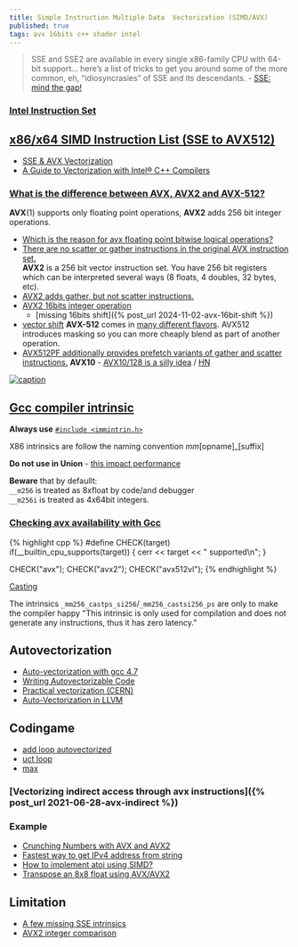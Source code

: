 ```yaml
---
title: Simple Instruction Multiple Data  Vectorization (SIMD/AVX)
published: true
tags: avx 16bits c++ shader intel
---
```

> SSE and SSE2 are available in every single x86-family CPU with 64-bit support... here’s a list of tricks to get you around some of the more common, eh, “idiosyncrasies” of SSE and its descendants. - [SSE: mind the gap!](https://fgiesen.wordpress.com/2016/04/03/sse-mind-the-gap/)

### [Intel Instruction Set ](https://www.intel.com/content/www/us/en/docs/intrinsics-guide/index.html#)

## [x86/x64 SIMD Instruction List (SSE to AVX512)](https://prose.io/#yduf/yduf.github.io/edit/master/_posts/2017-12-27-AVX.md)

- [SSE & AVX Vectorization](https://tech.io/playgrounds/283/sse-avx-vectorization/what-is-sse-and-avx)
- [A Guide to Vectorization with Intel® C++ Compilers](https://software.intel.com/sites/default/files/m/4/8/8/2/a/31848-CompilerAutovectorizationGuide.pdf)

### [What is the difference between AVX, AVX2 and AVX-512?](https://stackoverflow.com/a/59146690/51386)

**AVX**(1) supports only floating point operations, **AVX2** adds 256 bit integer operations.
- [Which is the reason for avx floating point bitwise logical operations?](https://stackoverflow.com/a/24950403/51386)
- [There are no scatter or gather instructions in the original AVX instruction set.](https://stackoverflow.com/a/14020821/51386)  
**AVX2** is a 256 bit vector instruction set. You have 256 bit registers which can be interpreted several ways (8 floats, 4 doubles, 32 bytes, etc).  
- [AVX2 adds gather, but not scatter instructions.](https://stackoverflow.com/a/14020821/51386)
- [AVX2 16bits integer operation](https://chatgpt.com/share/6726aac6-1224-800d-a119-b0a748f5572a)
	- [missing 16bits shift]({% post_url 2024-11-02-avx-16bit-shift %})
- [vector shift](https://chatgpt.com/share/6726ac0a-e3b8-800d-b1c0-a0fb60d85752)
**AVX-512** comes in [many different flavors](https://en.wikipedia.org/wiki/AVX-512#Instruction_set).
AVX512 introduces masking so you can more cheaply blend as part of another operation.
- [AVX512PF additionally provides prefetch variants of gather and scatter instructions.](https://stackoverflow.com/a/14020821/51386)
**AVX10** - [AVX10/128 is a silly idea](https://chipsandcheese.com/2023/10/11/avx10-128-is-a-silly-idea-and-should-be-completely-removed-from-the-specification/) / [HN](https://news.ycombinator.com/item?id=37851029)

[![caption](https://www.codingame.com/servlet/fileservlet?id=16426525647340)](https://www.codingame.com/playgrounds/283/sse-avx-vectorization/what-is-sse-and-avx)

## [Gcc compiler intrinsic](https://www.linuxjournal.com/content/in)

**Always use** [`#include <immintrin.h>` ](https://stackoverflow.com/a/38662980/51386)

X86 intrinsics are follow the naming convention _mm_\[opname\]_\[suffix\]

**Do not use in Union** - [this impact performance](https://stackoverflow.com/a/13183511/51386)  

**Beware** that by defaullt:  
`__m256` is treated as 8xfloat by code/and debugger  
`__m256i` is treated as 4x64bit integers. 

### [Checking avx availability with Gcc](https://stackoverflow.com/questions/17758409/intrinsics-for-cpuid-like-informations)
{% highlight cpp %}
#define CHECK(target) if(__builtin_cpu_supports(target)) {   cerr << target << " supported\n"; }

CHECK("avx");
CHECK("avx2");
CHECK("avx512vl");
{% endhighlight %}

[Casting](https://stackoverflow.com/questions/30674291/how-to-check-inf-for-avx-intrinsic-m256)

The intrinsics `_mm256_castps_si256`/`_mm256_castsi256_ps` are only to make the compiler happy "This intrinsic is only used for compilation and does not generate any instructions, thus it has zero latency."



## Autovectorization
- [Auto-vectorization with gcc 4.7](https://locklessinc.com/articles/vectorize/)
- [Writing Autovectorizable Code](https://twiki.cern.ch/twiki/bin/view/CMSPublic/WorkBookWritingAutovectorizableCode)
- [Practical vectorization (CERN)](https://indico.cern.ch/event/771113/contributions/3203712/attachments/1746730/3022094/PracticalVectorization.pres.pdf)
- [Auto-Vectorization in LLVM](https://llvm.org/docs/Vectorizers.html#if-conversion)

## Codingame
- [add loop autovectorized](https://godbolt.org/#g:!((g:!((g:!((h:codeEditor,i:(j:1,lang:c%2B%2B,source:'//+cli:+-xc+-Wall+-O3+-march%3Dhaswell+-fopt-info-vec-optimized+%0A%0A//+optimized%0A%23ifndef+NOPTIMIZE%0A%23pragma+GCC+optimize(%22O3%22,%22inline%22)+//Optimization+flags%0A%23pragma+GCC+option(%22arch%3Dhaswell%22,%22tune%3Dnative%22,%22no-zero-upper%22)+++++++++//Enable+AVX%0A%23endif%0A%0A%23define+SIZE%09(1L+%3C%3C+16)%0A%0Avoid+test1(double+*a,+double+*b)%0A%7B%0A%09for+(int+i+%3D+0%3B+i+%3C+SIZE%3B+i%2B%2B)%0A%09%7B%0A%09%09a%5Bi%5D+%2B%3D+b%5Bi%5D%3B%0A%09%7D%0A%7D%0A'),l:'5',n:'0',o:'C%2B%2B+source+%231',t:'0')),k:35.315230423307796,l:'4',m:100,n:'0',o:'',s:0,t:'0'),(g:!((h:compiler,i:(compiler:g82,filters:(b:'0',binary:'1',commentOnly:'0',demangle:'0',directives:'0',execute:'1',intel:'0',libraryCode:'1',trim:'1'),lang:c%2B%2B,libs:!(),options:'-std%3Dgnu%2B%2B17++++-fopt-info-vec-optimized+',source:1),l:'5',n:'0',o:'x86-64+gcc+8.2+(Editor+%231,+Compiler+%231)+C%2B%2B',t:'0')),header:(),k:31.35143624335889,l:'4',m:100,n:'0',o:'',s:0,t:'0'),(g:!((h:output,i:(compiler:1,editor:1,wrap:'1'),l:'5',n:'0',o:'%231+with+x86-64+gcc+8.2',t:'0')),k:33.33333333333333,l:'4',n:'0',o:'',s:0,t:'0')),l:'2',n:'0',o:'',t:'0')),version:4)
- [uct loop](https://godbolt.org/#g:!((g:!((g:!((h:codeEditor,i:(j:1,lang:c%2B%2B,source:'//+cli:+-std%3Dgnu%2B%2B17+-fopt-info-vec-optimized+-Wpragmas+-ffast-math%0A%0A//+optimized%0A%23ifndef+NOPTIMIZE%0A//+FAST+MATH+PRAGMA+DOES+NOT+WORK+-+only+cli+-ffast-math%0A//%23pragma+GCC+optimize+%22fast-math%22++++++//Optimization+flags%0A%23pragma+GCC+optimize+%22O3%22,+%22inline%22++//Optimization+flags%0A%23endif%0A%0A//%23define+__FAST_MATH__+%0A%23ifdef+__FAST_MATH__%0A%23include+%3Cmath.h%3E%0A%23endif%0A%0A//+const+float+l+%3D+4+*+c_param+*+c_param+*+fast_log(+VISIT_)%3B%0Avoid+uct(float*+score,+float*+visit,+int+SIZE,+float+l,%0A+++++++++float*+uct)%0A%7B%0A%09for+(int+i+%3D+0%3B+i+%3C+SIZE%3B+i%2B%2B)%0A%09%7B%0A++++++++uct%5Bi%5D+%3D+(score%5Bi%5D+/+visit%5Bi%5D)+%2B+sqrt(+l+/+visit%5Bi%5D)%3B%0A%09%7D%0A%7D%0A'),l:'5',n:'0',o:'C%2B%2B+source+%231',t:'0')),k:47.62802387684575,l:'4',m:100,n:'0',o:'',s:0,t:'0'),(g:!((h:compiler,i:(compiler:g82,filters:(b:'0',binary:'1',commentOnly:'0',demangle:'0',directives:'0',execute:'1',intel:'0',libraryCode:'1',trim:'1'),lang:c%2B%2B,libs:!(),options:'-std%3Dgnu%2B%2B17++++-fopt-info-vec-optimized+-Wpragmas+-ffast-math',source:1),l:'5',n:'0',o:'x86-64+gcc+8.2+(Editor+%231,+Compiler+%231)+C%2B%2B',t:'0')),header:(),k:33.23606177046327,l:'4',m:100,n:'0',o:'',s:0,t:'0'),(g:!((h:output,i:(compiler:1,editor:1,wrap:'1'),l:'5',n:'0',o:'%231+with+x86-64+gcc+8.2',t:'0')),k:19.13591435269098,l:'4',n:'0',o:'',s:0,t:'0')),l:'2',n:'0',o:'',t:'0')),version:4)
- [max](https://stackoverflow.com/a/9798369/51386)

### [Vectorizing indirect access through avx instructions]({% post_url 2021-06-28-avx-indirect %})

### Example
- [Crunching Numbers with AVX and AVX2](https://www.codeproject.com/Articles/874396/Crunching-Numbers-with-AVX-and-AVX)
- [Fastest way to get IPv4 address from string](https://stackoverflow.com/questions/31679341/fastest-way-to-get-ipv4-address-from-string)
- [How to implement atoi using SIMD?](https://stackoverflow.com/questions/35127060/how-to-implement-atoi-using-simd/35132718#35132718)
- [Transpose an 8x8 float using AVX/AVX2](https://stackoverflow.com/questions/25622745/transpose-an-8x8-float-using-avx-avx2/53037189#53037189)

## Limitation
- [A few missing SSE intrinsics](http://www.alfredklomp.com/programming/sse-intrinsics/)
- [AVX2 integer comparison](https://stackoverflow.com/questions/37448544/avx2-integer-comparison-for-smaller-equal)
